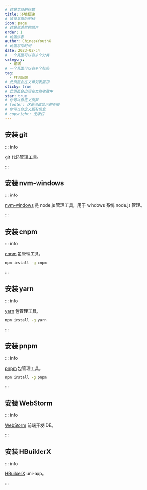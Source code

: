 ```yaml
---
# 这是文章的标题
title: 环境搭建
# 这是页面的图标
icon: page
# 这是侧边栏的顺序
order: 1
# 设置作者
author: ChineseYouthX
# 设置写作时间
date: 2023-02-14
# 一个页面可以有多个分类
category:
  - 前端
# 一个页面可以有多个标签
tag:
  - 环境配置
# 此页面会在文章列表置顶
sticky: true
# 此页面会出现在文章收藏中
star: true
# 你可以自定义页脚
# footer: 这是测试显示的页脚
# 你可以自定义版权信息
# copyright: 无版权
---
```


## 安装 git

::: info

[git](https://git-scm.com) 代码管理工具。

:::

## 安装 nvm-windows

::: info

[nvm-windows](https://github.com/coreybutler/nvm-windows) 是 node.js 管理工具，用于 windows 系统 node.js 管理。

:::

## 安装 cnpm

::: info

[cnpm]() 包管理工具。

```bash
npm install -g cnpm
```

:::

## 安装 yarn

::: info

[yarn]() 包管理工具。

```bash
npm install -g yarn
```

:::

## 安装 pnpm

::: info

[pnpm]() 包管理工具。

```bash
npm install -g pnpm
```

:::

## 安装 WebStorm

::: info

[WebStorm]() 前端开发IDE。

:::

## 安装 HBuilderX

::: info

[HBuilderX]() uni-app。

:::
